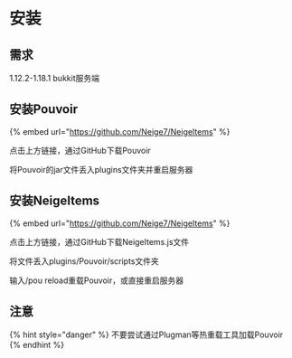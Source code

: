 # 安装

## 需求

1.12.2-1.18.1 bukkit服务端

## 安装Pouvoir

{% embed url="https://github.com/Neige7/NeigeItems" %}

点击上方链接，通过GitHub下载Pouvoir

将Pouvoir的jar文件丢入plugins文件夹并重启服务器

## 安装NeigeItems

{% embed url="https://github.com/Neige7/NeigeItems" %}

点击上方链接，通过GitHub下载NeigeItems.js文件

将文件丢入plugins/Pouvoir/scripts文件夹

输入/pou reload重载Pouvoir，或直接重启服务器

## 注意

{% hint style="danger" %}
不要尝试通过Plugman等热重载工具加载Pouvoir
{% endhint %}
